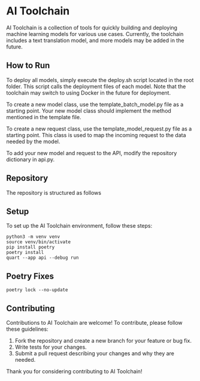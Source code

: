 # AI Toolchain
AI Toolchain is a collection of tools for quickly building and deploying machine learning models for various use cases. Currently, the toolchain includes a text translation model, and more models may be added in the future.

## How to Run
To deploy all models, simply execute the deploy.sh script located in the root folder. This script calls the deployment files of each model. Note that the toolchain may switch to using Docker in the future for deployment.

To create a new model class, use the template_batch_model.py file as a starting point. Your new model class should implement the method mentioned in the template file.

To create a new request class, use the template_model_request.py file as a starting point. This class is used to map the incoming request to the data needed by the model.

To add your new model and request to the API, modify the repository dictionary in api.py.

## Repository
The repository is structured as follows

## Setup
To set up the AI Toolchain environment, follow these steps:
```shell
python3 -m venv venv
source venv/bin/activate
pip install poetry
poetry install
quart --app api --debug run
```

## Poetry Fixes

```shell
poetry lock --no-update
```

## Contributing
Contributions to AI Toolchain are welcome! To contribute, please follow these guidelines:

1. Fork the repository and create a new branch for your feature or bug fix.
2. Write tests for your changes.
3. Submit a pull request describing your changes and why they are needed.

Thank you for considering contributing to AI Toolchain! 
